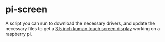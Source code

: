 # pi-screen

A script you can run to download the necessary drivers, and update the necessary files to get a [3.5 inch kuman touch screen display](https://www.amazon.com/gp/product/B01CNJVG8K/ref=oh_aui_detailpage_o05_s00?ie=UTF8&psc=1) working on a raspberry pi.
